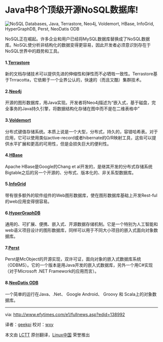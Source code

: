Java中8个顶级开源NoSQL数据库!
================================================================================
![NoSQL Databases, Java, Terrastore, Neo4j, Voldemort, HBase, InfoGrid, HyperGraphDB, Perst, NeoDatis ODB](http://www.efytimes.com/admin/useradmin/photo/R6eL24207PM5202014.jpg)

NoSQL正在崛起。许多企业和用户已经将MySQL数据库替换成了NoSQL数据库。NoSQL使分析非结构化的数据变得更容易，因此开发者必须意识到存在于NoSQL世界中的趋势和工具。

#### 1.[Terrastore][1] ####

新的文档存储技术可以提供先进的伸缩性和弹性而不必牺牲一致性。Terrastore基于Trrracotta，它依赖于一个业界公认的，快速的（而且又酷）集群技术。

#### 2.[Neo4j][2] ####

开源的图形数据库，用Java实现。开发者将Neo4j描述为“嵌入式，基于磁盘，完全事务的Java持久引擎，将数据结构化存储在图中而不是在二维表格中”

#### 3.[Voldemort][3] ####

分布式键值存储系统。本质上说是一个大型，分布式，持久的，容错哈希表。对于应用，它可以使用类似active-record或者hibernate的O/R映射工具，这些可以提供水平扩展和更高的可用性，但是会损失巨大的便利性。

#### 4.[HBase][4] ####

Apache HBase是Google的Chang et al开发的，是继其开发的分布式存储系统Bigtable之后的另一个开源的、分布式、版本化的、非关系型数据库。

#### 5.[InfoGrid][5] ####

带有很多额外的软件组件的Web图形数据库，使在图形数据库基础上开发Rest-ful的web应用变得很容易。

#### 6.[HyperGraphDB][6] ####

通用的、可扩展、便携、嵌入式、开源数据存储机制。它是一个特别为人工智能和web语义项目设计的图形数据库，同样可以用于不同大小项目的嵌入式面向对象数据库。

#### 7.[Perst][7] ####

Perst是McObject的开源实现，双许可证，面向对象的嵌入式数据库系统（ODBMS）。它的一个版本是用Java开发的嵌入式数据库，另外一个用C#实现（对于Microsoft .NET Framework的应用而言）。

#### 8.[NeoDatis ODB][8] ####

一个简单的运行在Java、.Net、 Google Android、 Groovy 和 Scala上的对象数据库。

--------------------------------------------------------------------------------

via: http://www.efytimes.com/e1/fullnews.asp?edid=138992

译者：[geekpi](https://github.com/geekpi) 校对：[wxy](https://github.com/wxy)

本文由 [LCTT](https://github.com/LCTT/TranslateProject) 原创翻译，[Linux中国](http://linux.cn/) 荣誉推出

[1]:https://code.google.com/p/terrastore/
[2]:http://www.neo4j.org/
[3]:http://www.project-voldemort.com/voldemort/
[4]:http://hbase.apache.org/
[5]:http://infogrid.org/trac/
[6]:http://www.kobrix.com/hgdb.jsp
[7]:http://www.mcobject.com/perst/
[8]:http://neodatis.wikidot.com/
